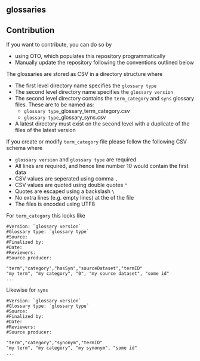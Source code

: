 glossaries
--------------------

Contribution
----------
If you want to contribute, you can do so by 
* using OTO, which populates this repository programmatically
* Manually update the repository following the conventions outlined below

The glossaries are stored as CSV in a directory structure where
* The first level directory name specifies the `glossary type`
* The second level directory name specifies the `glossary version`
* The second level directory contains the `term_category` and `syns` glossary files. These are to be named as:
  * `glossary type`_glossary_term_category.csv
  * `glossary type`_glossary_syns.csv
* A latest directory must exist on the second level with a duplicate of the files of the latest version

If you create or modify `term_category` file please follow the following CSV schema where
* `glossary version` and `glossary type` are required
* All lines are required, and hence line number 10 would contain the first data
* CSV values are seperated using comma `,`
* CSV values are quoted using double quotes `"`
* Quotes are escaped using a backslash `\`
* No extra lines (e.g. empty lines) at the of the file
* The files is encoded using UTF8

For `term_category` this looks like
```
#Version: `glossary version`
#Glossary type: `glossary type`
#Source: 
#Finalized by: 
#Date:
#Reviewers: 
#Source producer: 

"term","category","hasSyn","sourceDataset","termID"
"my term", "my category", "0", "my source dataset", "some id"
...
```

Likewise for `syns`
```
#Version: `glossary version`
#Glossary type: `glossary type`
#Source: 
#Finalized by: 
#Date:
#Reviewers: 
#Source producer: 

"term","category","synonym","termID"
"my term", "my category", "my synonym", "some id"
...
```


